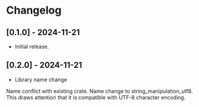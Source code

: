 # Changelog

## [0.1.0] - 2024-11-21

- Initial release.

## [0.2.0] - 2024-11-21

- Library name change

Name conflict with existing crate.
Name change to string_manipulation_utf8.
This draws attention that it is compatible with UTF-8 character encoding.
